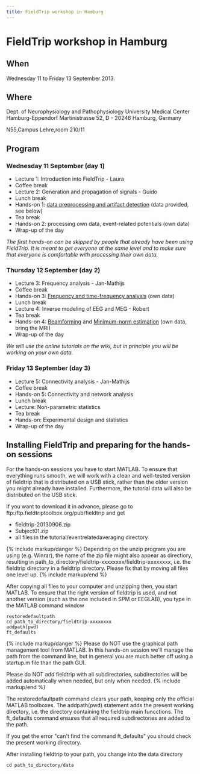 ```yaml
---
title: FieldTrip workshop in Hamburg
---
```


# FieldTrip workshop in Hamburg

## When

Wednesday 11 to Friday 13 September 2013.

## Where

Dept. of Neurophysiology and Pathophysiology
University Medical Center Hamburg-Eppendorf
Martinistrasse 52, D - 20246 Hamburg, Germany

N55,Campus Lehre,room 210/11

## Program

### Wednesday 11 September (day 1)

-   Lecture 1: Introduction into FieldTrip - Laura
-   Coffee break
-   Lecture 2: Generation and propagation of signals - Guido
-   Lunch break
-   Hands-on 1: [data preprocessing and artifact detection](/tutorial/eventrelatedaveraging) (data provided, see below)
-   Tea break
-   Hands-on 2: processing own data, event-related potentials (own data)
-   Wrap-up of the day

_The first hands-on can be skipped by people that already have been using FieldTrip. It is meant to get everyone at the same level and to make sure that everyone is comfortable with processing their own data._

### Thursday 12 September (day 2)

-   Lecture 3:  Frequency analysis - Jan-Mathijs
-   Coffee break
-   Hands-on 3: [Frequency and time-frequency analysis](/tutorial/timefrequencyanalysis) (own data)
-   Lunch break
-   Lecture 4: Inverse modeling of EEG and MEG - Robert
-   Tea break
-   Hands-on 4: [Beamforming](/tutorial/beamformer) and [Minimum-norm estimation](/tutorial/minimumnormestimate) (own data, bring the MRI)
-   Wrap-up of the day

_We will use the online tutorials on the wiki, but in principle you will be working on your own data._

### Friday 13 September (day 3)

-   Lecture 5: Connectivity analysis - Jan-Mathijs
-   Coffee break
-   Hands-on 5: Connectivity and network analysis
-   Lunch break
-   Lecture: Non-parametric statistics
-   Tea break
-   Hands-on: Experimental design and statistics
-   Wrap-up of the day

## Installing FieldTrip and preparing for the hands-on sessions

For the hands-on sessions you have to start MATLAB. To ensure that
everything runs smooth, we will work with a clean and well-tested
version of fieldtrip that is distributed on a USB stick, rather than the older version you might already have installed. Furthermore, the tutorial data will also be distributed on the USB stick.

If you want to download it in advance, please go to ftp:/ftp.fieldtriptoolbox.org/pub/fieldtrip and get

-   fieldtrip-20130906.zip
-   Subject01.zip
-   all files in the tutorial/eventrelatedaveraging directory

{% include markup/danger %}
Depending on the unzip program you are using (e.g. Winrar), the name of the zip file might also appear as directiory, resulting in path_to_directory/fieldtrip-xxxxxxxx/fieldtrip-xxxxxxxx, i.e. the fieldtrip directory in a fieldtrip directory. Please fix that by moving all files one level up.
{% include markup/end %}

After copying all files to your computer and unzipping then, you start MATLAB. To ensure that the right version of fieldtrip is used, and not another version (such as the one included in SPM or EEGLAB), you type in the MATLAB command window

    restoredefaultpath
    cd path_to_directory/fieldtrip-xxxxxxxx
    addpath(pwd)
    ft_defaults

{% include markup/danger %}
Please do NOT use the graphical path management tool from MATLAB. In this hands-on session we'll manage the path from the command line, but in general you are much better off using a startup.m file than the path GUI.

Please do NOT add fieldtrip with all subdirectories, subdirectories will be added automatically when needed, but only when needed.
{% include markup/end %}

The restoredefaultpath command clears your path, keeping only the
official MATLAB toolboxes. The addpath(pwd) statement adds the
present working directory, i.e. the directory containing the fieldtrip
main funcctions. The ft_defaults command ensures that all required
subdirectories are added to the path.

If you get the error "can't find the command ft_defaults" you should check the present working directory.

After installing fieldtrip to your path, you change into the data directory

    cd path_to_directory/data

